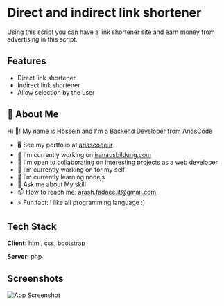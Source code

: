 
# Direct and indirect link shortener

Using this script you can have a link shortener site and earn money from advertising in this script.


## Features

- Direct link shortener
- Indirect link shortener
- Allow selection by the user


## 🚀 About Me
Hi 👋! My name is Hossein and I'm a Backend Developer from AriasCode
*   🖥️  See my portfolio at [ariascode.ir](https://ariascode.ir/our_team/arash-fadaee)
*   🚀  I'm currently working on [iranausbildung.com](https://iranausbildung.com)
*   🤝  I'm open to collaborating on interesting projects as a web developer
*   🔭 I’m currently working on for my self
*   🌱 I’m currently learning nodejs
*   💬 Ask me about My skill
*   📫 How to reach me: arash.fadaee.it@gmail.com
*   ⚡ Fun fact: I like all programming language :)
###

## Tech Stack

**Client:** html, css, bootstrap 

**Server:** php 


## Screenshots

![App Screenshot](https://dl.volnamusic.ir/project-img/Link-shortener/Link-shortener.png)

